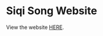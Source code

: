 # Siqi Song Website 
 
View the website <a href="https://niki-ito.github.io/Siqi-Song-Website/" target="_blank">HERE</a>.
